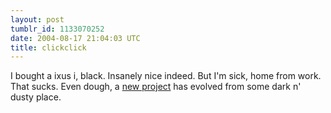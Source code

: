 ```yaml
---
layout: post
tumblr_id: 1133070252  
date: 2004-08-17 21:04:03 UTC
title: clickclick
---
```


I bought a ixus i, black. Insanely nice indeed. But I'm sick, home from work. That sucks. Even dough, a <a href="/rp14/projects/mzelda.xhtml">new project</a> has evolved from some dark n' dusty place.
